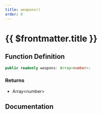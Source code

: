 ```yaml
---
title: weapons()
order: 0
---
```


# {{ $frontmatter.title }}

## Function Definition

```ts
public readonly weapons: Array<number>;
```

### Returns

* Array\<number\>

## Documentation

<!--@include: ./parts/weapons.md-->
